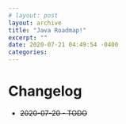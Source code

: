 ```yaml
---
# layout: post
layout: archive
title: "Java Roadmap!"
excerpt: ""
date: 2020-07-21 04:49:54 -0400
categories: 
---
```


# Changelog

- ~~2020-07-20 - TODO~~
